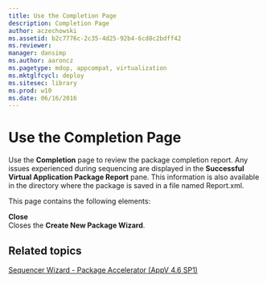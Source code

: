 ```yaml
---
title: Use the Completion Page
description: Completion Page
author: aczechowski
ms.assetid: b2c7776c-2c35-4d25-92b4-6cd8c2bdff42
ms.reviewer: 
manager: dansimp
ms.author: aaroncz
ms.pagetype: mdop, appcompat, virtualization
ms.mktglfcycl: deploy
ms.sitesec: library
ms.prod: w10
ms.date: 06/16/2016
---
```



# Use the Completion Page


Use the **Completion** page to review the package completion report. Any issues experienced during sequencing are displayed in the **Successful Virtual Application Package Report** pane. This information is also available in the directory where the package is saved in a file named Report.xml.

This page contains the following elements:

<a href="" id="close"></a>**Close**  
Closes the **Create New Package Wizard**.

## Related topics


[Sequencer Wizard - Package Accelerator (AppV 4.6 SP1)](sequencer-wizard---package-accelerator--appv-46-sp1-.md)

 

 





